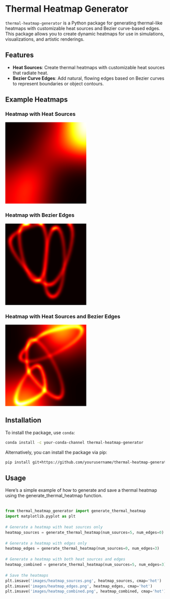 # Thermal Heatmap Generator

`thermal-heatmap-generator` is a Python package for generating thermal-like heatmaps with customizable heat sources and Bezier curve-based edges. This package allows you to create dynamic heatmaps for use in simulations, visualizations, and artistic renderings.

## Features

- **Heat Sources**: Create thermal heatmaps with customizable heat sources that radiate heat.
- **Bezier Curve Edges**: Add natural, flowing edges based on Bezier curves to represent boundaries or object contours.

## Example Heatmaps

### Heatmap with Heat Sources
![Heatmap with Heat Sources](images/heatmap_sources.png)

### Heatmap with Bezier Edges
![Heatmap with Bezier Edges](images/heatmap_edges.png)

### Heatmap with Heat Sources and Bezier Edges
![Heatmap with Both Heat Sources and Edges](images/heatmap_combined.png)

## Installation

To install the package, use `conda`:

```bash
conda install -c your-conda-channel thermal-heatmap-generator
```

Alternatively, you can install the package via pip:

```bash
pip install git+https://github.com/yourusername/thermal-heatmap-generator.git
```

## Usage

Here’s a simple example of how to generate and save a thermal heatmap using the generate_thermal_heatmap function.

```python

from thermal_heatmap_generator import generate_thermal_heatmap
import matplotlib.pyplot as plt

# Generate a heatmap with heat sources only
heatmap_sources = generate_thermal_heatmap(num_sources=5, num_edges=0)

# Generate a heatmap with edges only
heatmap_edges = generate_thermal_heatmap(num_sources=0, num_edges=3)

# Generate a heatmap with both heat sources and edges
heatmap_combined = generate_thermal_heatmap(num_sources=5, num_edges=3)

# Save the heatmaps
plt.imsave('images/heatmap_sources.png', heatmap_sources, cmap='hot')
plt.imsave('images/heatmap_edges.png', heatmap_edges, cmap='hot')
plt.imsave('images/heatmap_combined.png', heatmap_combined, cmap='hot')
```